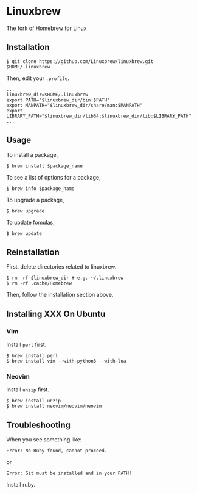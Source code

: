 # Linuxbrew

The fork of Homebrew for Linux


## Installation

```
$ git clone https://github.com/Linuxbrew/linuxbrew.git $HOME/.linuxbrew
```

Then, edit your `.profile`.

```
...
linuxbrew_dir=$HOME/.linuxbrew
export PATH="$linuxbrew_dir/bin:$PATH"
export MANPATH="$linuxbrew_dir/share/man:$MANPATH"
export LIBRARY_PATH="$linuxbrew_dir/lib64:$linuxbrew_dir/lib:$LIBRARY_PATH"
...
```


## Usage

To install a package,

```
$ brew install $package_name
```

To see a list of options for a package,

```
$ brew info $package_name
```

To upgrade a package,

```
$ brew upgrade
```

To update fomulas,

```
$ brew update
```


## Reinstallation

First, delete directories related to linuxbrew.

```
$ rm -rf $linuxbrew_dir # e.g. ~/.linuxbrew
$ rm -rf .cache/Homebrew
```

Then, follow the installation section above.


## Installing XXX On Ubuntu

### Vim

Install `perl` first.

```
$ brew install perl
$ brew install vim --with-python3 --with-lua
```

### Neovim

Install `unzip` first.

```
$ brew install unzip
$ brew install neovim/neovim/neovim
```


## Troubleshooting

When you see something like:

```
Error: No Ruby found, cannot proceed.
```

or

```
Error: Git must be installed and in your PATH!
```

Install ruby.
